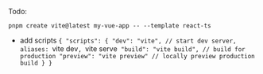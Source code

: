 Todo:

`pnpm create vite@latest my-vue-app -- --template react-ts`

* add scripts
  `{
  "scripts": {
  "dev": "vite", // start dev server, aliases: `vite dev`, `vite serve`
  "build": "vite build", // build for production
  "preview": "vite preview" // locally preview production build
  }
  }`